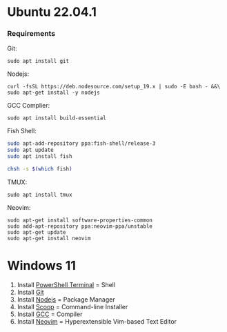 # Ubuntu 22.04.1

### Requirements
Git:
```fish
sudo apt install git
```

Nodejs: 
```fish
curl -fsSL https://deb.nodesource.com/setup_19.x | sudo -E bash - &&\
sudo apt-get install -y nodejs
```

GCC Complier: 
```fish
sudo apt install build-essential
```

Fish Shell:
```bash
sudo apt-add-repository ppa:fish-shell/release-3
sudo apt update
sudo apt install fish

chsh -s $(which fish)
```

TMUX:
```fish
sudo apt install tmux
```

Neovim:
```fish
sudo apt-get install software-properties-common
sudo add-apt-repository ppa:neovim-ppa/unstable
sudo apt-get update
sudo apt-get install neovim
```

# Windows 11
1. Install [PowerShell Terminal](https://apps.microsoft.com/store/detail/powershell/9MZ1SNWT0N5D?hl=en-ph&gl=ph) = Shell
2. Install [Git](https://git-scm.com/download/win)
3. Install [Nodejs](https://nodejs.org/en/download/) = Package Manager
4. Install [Scoop](https://scoop.sh/) = Command-line Installer
5. Install [GCC](https://github.com/nvim-treesitter/nvim-treesitter/wiki/Windows-support#gcc) = Compiler
6. Install [Neovim](https://github.com/neovim/neovim/wiki/Installing-Neovim) = Hyperextensible Vim-based Text Editor
